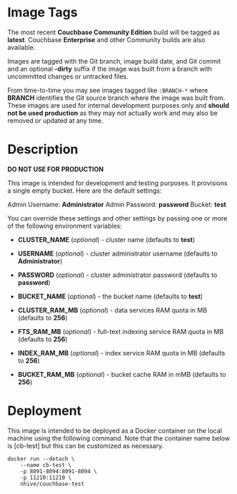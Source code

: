 # Image Tags

The most recent **Couchbase Community Edition** build will be tagged as **latest**.  Couchbase **Enterprise** and other Community builds are also available.

Images are tagged with the Git branch, image build date, and Git commit and an optional **-dirty** suffix if the image was built from a branch with uncommitted changes or untracked files.

From time-to-time you may see images tagged like `:BRANCH-*` where **BRANCH** identifies the Git source branch where the image was built from.  These images are used for internal development purposes only and **should not be used production** as they may not actually work and may also be removed or updated at any time.

# Description

**DO NOT USE FOR PRODUCTION**

This image is intended for development and testing purposes.  It provisions a single empty bucket.  Here are the default settings:

Admin Username: **Administrator**
Admin Password: **password**
Bucket: **test**

You can override these settings and other settings by passing one or more of the following environment variables:

* **CLUSTER_NAME** (*optional*) - cluster name (defaults to **test**)

* **USERNAME** (*optional*) - cluster administrator username (defaults to **Administrator**)

* **PASSWORD** (*optional*) - cluster administrator password (defaults to **password**)

* **BUCKET_NAME** (*optional*) - the bucket name (defaults to **test**)

* **CLUSTER_RAM_MB** (*optional*) - data services RAM quota in MB (defaults to **256**)

* **FTS_RAM_MB** (*optional*) - full-text indexing service RAM quota in MB (defaults to **256**)

* **INDEX_RAM_MB** (*optional*) - index service RAM quota in MB (defaults to **256**)

* **BUCKET_RAM_MB** (*optional*) - bucket cache RAM in mMB (defaults to **256**)

# Deployment

This image is intended to be deployed as a Docker container on the local machine using the following command.  Note that the container name below is [cb-test] but this can be customized as necessary.

````
docker run --detach \
    --name cb-test \
    -p 8091-8094:8091-8094 \
    -p 11210:11210 \
    nhive/couchbase-test
````
&nbsp;
